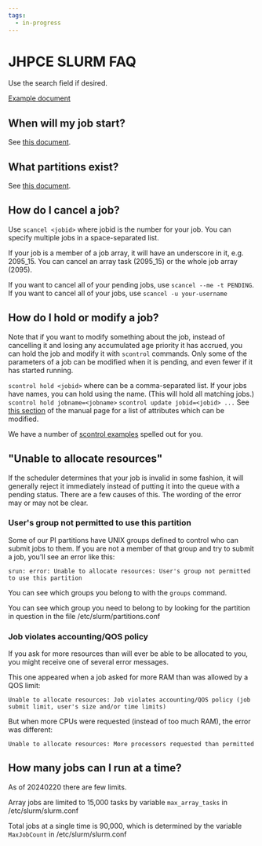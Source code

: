 ```yaml
---
tags:
  - in-progress
---
```


# JHPCE SLURM FAQ

Use the search field if desired.

[Example document](https://support.ceci-hpc.be/doc/_contents/SubmittingJobs/SlurmFAQ.html)


## When will my job start?
See [this document](whenstart.md). 

## What partitions exist?
See [this document](partitions.md).

## How do I cancel a job?

Use `scancel <jobid>` where jobid is the number for your job. You can specify multiple jobs in a space-separated list.

If your job is a member of a job array, it will have an underscore in it, e.g. 2095_15. You can cancel an array task (2095_15) or the whole job array (2095).

If you want to cancel all of your pending jobs, use `scancel --me -t PENDING`. If you want to cancel all of your jobs, use `scancel -u your-username`

## How do I hold or modify a job?
Note that if you want to modify something about the job, instead of cancelling it and losing any accumulated age priority it has accrued, you can hold the job and modify it with `scontrol` commands. Only some of the parameters of a job can be modified when it is pending, and even fewer if it has started running.

`scontrol hold <jobid>` where <jobid> can be a comma-separated list.
If your jobs have names, you can hold using the name. (This will hold all matching jobs.) `scontrol hold jobname=<jobname>`
`scontrol update jobid=<jobid> ...` See [this section](https://slurm.schedmd.com/scontrol.html#lbAH) of the manual page for a list of attributes which can be modified.

We have a number of [scontrol examples](tips-scontrol.md) spelled out for you.

## "Unable to allocate resources"
If the scheduler determines that your job is invalid in some fashion, it will generally reject it immediately instead of putting it into the queue with a pending status. There are a few causes of this. The wording of the error may or may not be clear.

### User's group not permitted to use this partition
Some of our PI partitions have UNIX groups defined to control who can submit jobs to them. If you are not a member of that group and try to submit a job, you'll see an error like this:

`srun: error: Unable to allocate resources: User's group not permitted to use this partition`

You can see which groups you belong to with the `groups` command.

You can see which group you need to belong to by looking for the partition in question in the file /etc/slurm/partitions.conf

### Job violates accounting/QOS policy
If you ask for more resources than will ever be able to be allocated to you, you might receive one of several error messages.

This one appeared when a job asked for more RAM than was allowed by a QOS limit:

`Unable to allocate resources: Job violates accounting/QOS policy (job submit limit, user's size and/or time limits)`

But when more CPUs were requested (instead of too much RAM), the error was different:

`Unable to allocate resources: More processors requested than permitted`

## How many jobs can I run at a time?

As of 20240220 there are few limits.

Array jobs are limited to 15,000 tasks by variable `max_array_tasks` in /etc/slurm/slurm.conf

Total jobs at a single time is 90,000, which is determined by the variable `MaxJobCount` in /etc/slurm/slurm.conf
